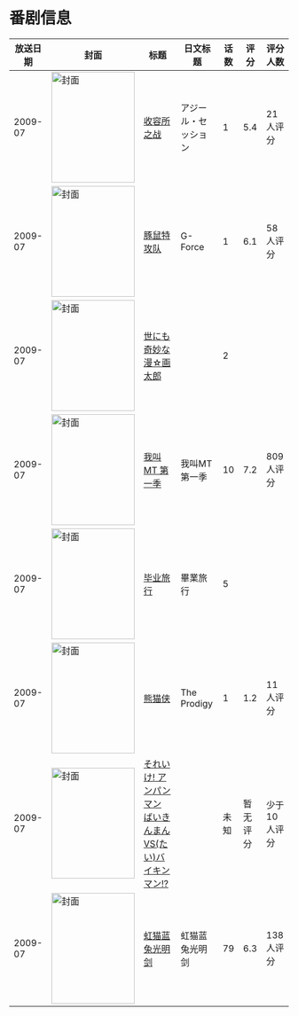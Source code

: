 # 番剧信息

|放送日期|封面|标题|日文标题|话数|评分|评分人数|
|---|---|---|---|---|---|---|
|2009-07|<img src="//lain.bgm.tv/pic/cover/c/e3/84/86861_00F8C.jpg" alt="封面" style="width:150px;height:200px;object-fit:cover;">|[收容所之战](https://bangumi.tv/subject/86861)|アジール・セッション|1|5.4|21人评分|
|2009-07|<img src="//lain.bgm.tv/pic/cover/c/ac/80/126022_23u2W.jpg" alt="封面" style="width:150px;height:200px;object-fit:cover;">|[豚鼠特攻队](https://bangumi.tv/subject/126022)|G-Force|1|6.1|58人评分|
|2009-07|<img src="//lain.bgm.tv/pic/cover/c/98/01/190514_0oobf.jpg" alt="封面" style="width:150px;height:200px;object-fit:cover;">|[世にも奇妙な漫☆画太郎](https://bangumi.tv/subject/190514)||2|||
|2009-07|<img src="//lain.bgm.tv/pic/cover/c/57/c0/1842_oUXhK.jpg" alt="封面" style="width:150px;height:200px;object-fit:cover;">|[我叫MT 第一季](https://bangumi.tv/subject/1842)|我叫MT 第一季|10|7.2|809人评分|
|2009-07|<img src="//lain.bgm.tv/pic/cover/c/5e/63/236129_Ookkg.jpg" alt="封面" style="width:150px;height:200px;object-fit:cover;">|[毕业旅行](https://bangumi.tv/subject/236129)|畢業旅行|5|||
|2009-07|<img src="//lain.bgm.tv/pic/cover/c/67/0c/414479_czfHC.jpg" alt="封面" style="width:150px;height:200px;object-fit:cover;">|[熊猫侠](https://bangumi.tv/subject/414479)|The Prodigy|1|1.2|11人评分|
|2009-07|<img src="//lain.bgm.tv/pic/cover/c/86/27/333899_IBy4i.jpg" alt="封面" style="width:150px;height:200px;object-fit:cover;">|[それいけ! アンパンマン ばいきんまんVS(たい)バイキンマン!?](https://bangumi.tv/subject/333899)||未知|暂无评分|少于10人评分|
|2009-07|<img src="//lain.bgm.tv/pic/cover/c/d6/68/61343_8IO7l.jpg" alt="封面" style="width:150px;height:200px;object-fit:cover;">|[虹猫蓝兔光明剑](https://bangumi.tv/subject/61343)|虹猫蓝兔光明剑|79|6.3|138人评分|
